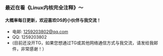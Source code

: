 <!--

### 这是目前主要学习的方向～

暑假计划将《操作系统真象还原》学习并实现完，

这里的笔记并非照搬书里内容，而主要记载实现过程的重难点以及解决方案。

实验环境： 

- OS: `Ubuntu 20.04.4 LTS`

- CPU: `Pentium(R) Dual-Core CPU E6500 @ 2.93GHz × 2`

- Memory: `8GB DDR3`

-->

### 最近在看《Linux内核完全注释》～

#### 大概率每日更新，欢迎喜欢OS的小伙伴与我交流！

- 电邮: 1259203802@qq.com
- QQ: 1259203802
- (目前还没开TG，如果您想通过TG或其他网络通信方式与我交流，请发给我邮件，非常感谢！）
